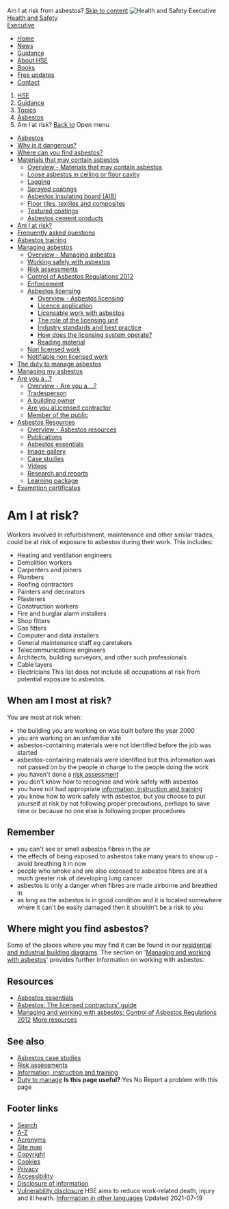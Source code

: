 
Am I at risk from asbestos?
[Skip to content](#contentContainer)
![Health and Safety Executive](../assets/v4-images/website/print/print-logo.jpg)
[Health and Safety  
Executive](../index.htm)
* [Home](../index.htm)
* [News](../news/index.htm)
* [Guidance](../guidance/index.htm)
* [About HSE](../aboutus/index.htm)
* [Books](https://books.hse.gov.uk/)
* [Free
 updates](../news/subscribe/index.htm)
* [Contact](../contact/index.htm)
1. [HSE](../index.htm)
2. [Guidance](../guidance/index.htm)
3. [Topics](../guidance/topics.htm)
4. [Asbestos](index.htm)
5. Am I at risk?
[Back to](index.htm)
Open menu
* [Asbestos](index.htm)
* [Why is it dangerous?](dangerous.htm)
* [Where can you find asbestos?](building.htm)
* [Materials that may contain asbestos](#)
	+ [Overview - Materials that may contain asbestos](common-materials.htm)
	+ [Loose asbestos in ceiling or floor cavity](essentials/loosefill.htm)
	+ [Lagging](essentials/lagging.htm)
	+ [Sprayed coatings](essentials/sprayed.htm)
	+ [Asbestos insulating board (AIB)](essentials/aib.htm)
	+ [Floor tiles, textiles and composites](essentials/floortiles.htm)
	+ [Textured coatings](essentials/coatings.htm)
	+ [Asbestos cement products](essentials/cement.htm)
* [Am I at risk?](risk.htm)
* [Frequently asked questions](faq.htm)
* [Asbestos training](training.htm)
* [Managing asbestos](#)
	+ [Overview - Managing asbestos](detail.htm)
	+ [Working safely with asbestos](protect.htm)
	+ [Risk assessments](risk-assessments.htm)
	+ [Control of Asbestos Regulations 2012](regulations.htm)
	+ [Enforcement](enforcement.htm)
	+ [Asbestos licensing](#)
		- [Overview - Asbestos licensing](licensing/index.htm)
		- [Licence application](licensing/application.htm)
		- [Licensable work with asbestos](licensing/licensed-contractor.htm)
		- [The role of the licensing unit](licensing/alu.htm)
		- [Industry standards and best practice](licensing/standards.htm)
		- [How does the licensing system operate?](licensing/how.htm)
		- [Reading material](reading-material.htm)
	+ [Non licensed work](licensing/non-licensed-work.htm)
	+ [Notifiable non licensed work](licensing/notifiable-non-licensed-work.htm)
* [The duty to manage asbestos](duty.htm)
* [Managing my asbestos](managing/index.htm)
* [Are you a...?](#)
	+ [Overview - Are you a....?](are-you-a.htm)
	+ [Tradesperson](tradesperson.htm)
	+ [A building owner](building-owner.htm)
	+ [Are you aLicensed contractor](licensed-contractor.htm)
	+ [Member of the public](member-of-public.htm)
* [Asbestos Resources](#)
	+ [Overview - Asbestos resources](resources.htm)
	+ [Publications](information.htm)
	+ [Asbestos essentials](essentials/index.htm)
	+ [Image gallery](gallery.htm)
	+ [Case studies](casestudies/index.htm)
	+ [Videos](videos/index.htm)
	+ [Research and reports](research.htm)
	+ [Learning package](learning-package/index.htm)
* [Exemption certificates](exemption.htm)
 
# Am I at risk?
Workers involved in refurbishment, maintenance and other similar trades, could be at risk of exposure to asbestos during their work. This includes:
* Heating and ventilation engineers
* Demolition workers
* Carpenters and joiners
* Plumbers
* Roofing contractors
* Painters and decorators
* Plasterers
* Construction workers
* Fire and burglar alarm installers
* Shop fitters
* Gas fitters
* Computer and data installers
* General maintenance staff eg caretakers
* Telecommunications engineers
* Architects, building surveyors, and other such professionals
* Cable layers
* Electricians
This list does not include all occupations at risk from potential exposure to asbestos.
## When am I most at risk?
You are most at risk when:
* the building you are working on was built before the year 2000
* you are working on an unfamiliar site
* asbestos-containing materials were not identified before the job was started
* asbestos-containing materials were identified but this information was not passed on by the people in charge to the people doing the work
* you haven't done a [risk assessment](risk-assessments.htm)
* you don't know how to recognise and work safely with asbestos
* you have not had appropriate [information, instruction and training](training.htm)
* you know how to work safely with asbestos, but you choose to put yourself at risk by not following proper precautions, perhaps to save time or because no one else is following proper procedures
## Remember
* you can't see or smell asbestos fibres in the air
* the effects of being exposed to asbestos take many years to show up - avoid breathing it in now
* people who smoke and are also exposed to asbestos fibres are at a much greater risk of developing lung cancer
* asbestos is only a danger when fibres are made airborne and breathed in
* as long as the asbestos is in good condition and it is located somewhere where it can't be easily damaged then it shouldn't be a risk to you
## Where might you find asbestos?
Some of the places where you may find it can be found in our [residential and industrial building diagrams](building.htm).
 The section on '[Managing and working with asbestos](detail.htm)' provides further information on working with asbestos.
## Resources
* [Asbestos essentials](../pubns/books/hsg210.htm)
* [Asbestos: The licensed contractors' guide](../pubns/books/hsg247.htm)
* [Managing and working with asbestos: Control of Asbestos Regulations 2012](../pubns/books/l143.htm)
[More resources](information.htm)
## See also
* [Asbestos case studies](casestudies/index.htm)
* [Risk assessments](risk-assessments.htm)
* [Information, instruction and training](training.htm)
* [Duty to manage](duty.htm)
**Is this page useful?**
Yes
No
Report a problem with this page
## Footer links
* [Search](../search/search-results.htm)
* [A-Z](../a-z/index.htm)
* [Acronyms](../acronym/index.htm)
* [Site map](../about/site_map/index.htm)
* [Copyright](../copyright.htm)
* [Cookies](../cookies.htm)
* [Privacy](../privacy.htm)
* [Accessibility](../accessibility.htm)
* [Disclosure of information](../foi/index.htm)
* [Vulnerability disclosure](../report-vulnerability.htm)
HSE aims to reduce work-related death, injury and ill health.
[Information in other languages](../languages/index.htm)
Updated 
 2021-07-19
